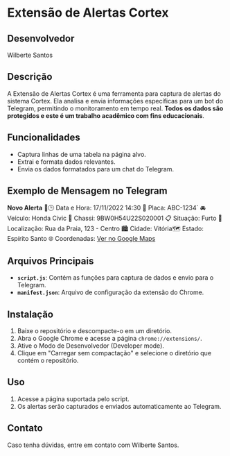 # Extensão de Alertas Cortex

## Desenvolvedor
Wilberte Santos

## Descrição
A Extensão de Alertas Cortex é uma ferramenta para captura de alertas do sistema Cortex. Ela analisa e envia informações específicas para um bot do Telegram, permitindo o monitoramento em tempo real. **Todos os dados são protegidos e este é um trabalho acadêmico com fins educacionais**.

## Funcionalidades
- Captura linhas de uma tabela na página alvo.
- Extrai e formata dados relevantes.
- Envia os dados formatados para um chat do Telegram.

## Exemplo de Mensagem no Telegram
**Novo Alerta**
🚨🕒 Data e Hora: 17/11/2022 14:30
🚗 Placa: ABC-1234`
🚘 Veículo: Honda Civic
🔎 Chassi: 9BW0H54U22S020001
📋 Situação: Furto
📍 Localização: Rua da Praia, 123 - Centro
🏙️ Cidade: Vitória🗺️ Estado: Espírito Santo
🌐 Coordenadas: [Ver no Google Maps](https://www.google.com/maps/@-20.320567,-40.2921897,15z)

## Arquivos Principais
- **`script.js`**: Contém as funções para captura de dados e envio para o Telegram.
- **`manifest.json`**: Arquivo de configuração da extensão do Chrome.

## Instalação
1. Baixe o repositório e descompacte-o em um diretório.
2. Abra o Google Chrome e acesse a página `chrome://extensions/`.
3. Ative o Modo de Desenvolvedor (Developer mode).
4. Clique em "Carregar sem compactação" e selecione o diretório que contém o repositório.

## Uso
1. Acesse a página suportada pelo script.
2. Os alertas serão capturados e enviados automaticamente ao Telegram.

## Contato
Caso tenha dúvidas, entre em contato com Wilberte Santos.

